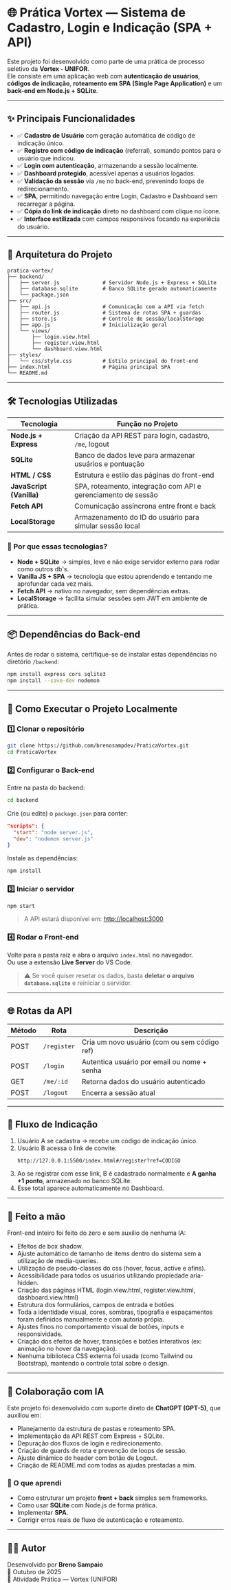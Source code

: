 # 🌐 Prática Vortex — Sistema de Cadastro, Login e Indicação (SPA + API)

Este projeto foi desenvolvido como parte de uma prática de processo seletivo da **Vortex - UNIFOR**.  
Ele consiste em uma aplicação web com **autenticação de usuários**, **códigos de indicação**, **roteamento em SPA (Single Page Application)** e um **back-end em Node.js + SQLite**.

---

## ✨ **Principais Funcionalidades**

- ✅ **Cadastro de Usuário** com geração automática de código de indicação único.  
- ✅ **Registro com código de indicação** (referral), somando pontos para o usuário que indicou.  
- ✅ **Login com autenticação**, armazenando a sessão localmente.  
- ✅ **Dashboard protegido**, acessível apenas a usuários logados.  
- ✅ **Validação da sessão** via `/me` no back-end, prevenindo loops de redirecionamento.  
- ✅ **SPA**, permitindo navegação entre Login, Cadastro e Dashboard sem recarregar a página.  
- ✅ **Cópia do link de indicação** direto no dashboard com clique no ícone.  
- ✅ **Interface estilizada** com campos responsivos focando na experiêcia do usuário.

---

## 🧠 **Arquitetura do Projeto**

```
pratica-vortex/
├── backend/
│   ├── server.js              # Servidor Node.js + Express + SQLite
│   ├── database.sqlite        # Banco SQLite gerado automaticamente
│   └── package.json
├── src/
│   ├── api.js                 # Comunicação com a API via fetch
│   ├── router.js              # Sistema de rotas SPA + guardas
│   ├── store.js               # Controle de sessão/localStorage
│   ├── app.js                 # Inicialização geral
│   └── views/
│       ├── login.view.html
│       ├── register.view.html
│       └── dashboard.view.html
├── styles/
│   └── css/style.css          # Estilo principal do front-end
├── index.html                 # Página principal SPA
└── README.md
```

---

## 🛠️ **Tecnologias Utilizadas**

| Tecnologia              | Função no Projeto                                                                 |
|--------------------------|------------------------------------------------------------------------------------|
| **Node.js + Express**    | Criação da API REST para login, cadastro, `/me`, logout                            |
| **SQLite**              | Banco de dados leve para armazenar usuários e pontuação                            |
| **HTML / CSS**          | Estrutura e estilo das páginas do front-end                                        |
| **JavaScript (Vanilla)** | SPA, roteamento, integração com API e gerenciamento de sessão                      |
| **Fetch API**           | Comunicação assíncrona entre front e back                                          |
| **LocalStorage**        | Armazenamento do ID do usuário para simular sessão local                           |

### 📌 Por que essas tecnologias?

- **Node + SQLite** → simples, leve e não exige servidor externo para rodar como outros db's.  
- **Vanilla JS + SPA** → tecnologia que estou aprendendo e tentando me aprofundar cada vez mais.  
- **Fetch API** → nativo no navegador, sem dependências extras.  
- **LocalStorage** → facilita simular sessões sem JWT em ambiente de prática.

---

## 📦 **Dependências do Back-end**

Antes de rodar o sistema, certifique-se de instalar estas dependências no diretório `/backend`:

```bash
npm install express cors sqlite3
npm install --save-dev nodemon
```

---

## 🚀 **Como Executar o Projeto Localmente**

### 1️⃣ Clonar o repositório
```bash
git clone https://github.com/brenosampdev/PraticaVortex.git
cd PraticaVortex
```

### 2️⃣ Configurar o Back-end
Entre na pasta do backend:
```bash
cd backend
```

Crie (ou edite) o `package.json` para conter:
```json
"scripts": {
  "start": "node server.js",
  "dev": "nodemon server.js"
}
```

Instale as dependências:
```bash
npm install
```

### 3️⃣ Iniciar o servidor
```bash
npm start
```
> A API estará disponível em: [http://localhost:3000](http://localhost:3000)

### 4️⃣ Rodar o Front-end
Volte para a pasta raiz e abra o arquivo `index.html` no navegador.  
Ou use a extensão **Live Server** do VS Code.

> ⚠ Se você quiser resetar os dados, basta **deletar o arquivo `database.sqlite`** e reiniciar o servidor.

---

## 🌐 **Rotas da API**

| Método | Rota                | Descrição                                      |
|--------|-----------------------|-----------------------------------------------|
| POST   | `/register`          | Cria um novo usuário (com ou sem código ref)   |
| POST   | `/login`             | Autentica usuário por email ou nome + senha   |
| GET    | `/me/:id`           | Retorna dados do usuário autenticado         |
| POST   | `/logout`            | Encerra a sessão atual                        |

---

## 🧪 **Fluxo de Indicação**

1. Usuário A se cadastra → recebe um código de indicação único.  
2. Usuário B acessa o link de convite:  
   ```
   http://127.0.0.1:5500/index.html#/register?ref=CODIGO
   ```
3. Ao se registrar com esse link, B é cadastrado normalmente e **A ganha +1 ponto**, armazenado no banco SQLite.  
4. Esse total aparece automaticamente no Dashboard.

---

## 🦾 **Feito a mão**

Front-end inteiro foi feito do zero e sem auxilio de nenhuma IA:

- Efeitos de box shadow.
- Ajuste automático de tamanho de items dentro do sistema sem a utilização de media-queries.  
- Utilização de pseudo-classes do css (hover, focus, active e afins).  
- Acessibilidade para todos os usuários utilizando propiedade aria-hidden.
- Criação das páginas HTML (login.view.html, register.view.html, dashboard.view.html)
- Estrutura dos formulários, campos de entrada e botões
- Toda a identidade visual, cores, sombras, tipografia e espaçamentos foram definidos manualmente e com autoria própia.
- Ajustes finos no comportamento visual de botões, inputs e responsividade.
- Criação dos efeitos de hover, transições e botões interativos (ex: animação no hover da navegação).
- Nenhuma biblioteca CSS externa foi usada (como Tailwind ou Bootstrap), mantendo o controle total sobre o design.

---
## 🤖 **Colaboração com IA**

Este projeto foi desenvolvido com suporte direto de **ChatGPT (GPT-5)**, que auxiliou em:

- Planejamento da estrutura de pastas e roteamento SPA.  
- Implementação da API REST com Express + SQLite.  
- Depuração dos fluxos de login e redirecionamento.  
- Criação de guards de rota e prevenção de loops de sessão.  
- Ajuste dinâmico do header com botão de Logout.  
- Criação de README.md com todas as ajudas prestadas a mim.  

### 🧠 O que aprendi
- Como estruturar um projeto **front + back** simples sem frameworks.  
- Como usar **SQLite** com Node.js de forma prática.  
- Implementar **SPA**.  
- Corrigir erros reais de fluxo de autenticação e roteamento.  

---

## 👨‍💻 **Autor**

Desenvolvido por **Breno Sampaio**  
📅 Outubro de 2025  
📝 Atividade Prática — Vortex (UNIFOR)
